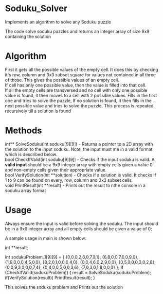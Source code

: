 # Soduku_Solver
Implements an algorithm to solve any Soduku puzzle

The code solve soduku puzzles and returns an integer array of size 9x9 containing the solution

# Algorithm
First it gets all the possible values of the empty cell. It does this by checking it's row, column and 3x3 subset square for values not contained in all three of those. This gives the possible values of an empty cell.<br/>
If cell has only one possible value, then the value is filled into that cell. <br/>
If all the empty cells are transversed and no cell with only one possible value is found, it then moves to a cell with 2 possible values. Fills in the first one and tries to solve the puzzle, If no solution is found, it then fills in the next possible value and tries to solve the puzzle. This process is repeated recursively till a solution is found

# Methods
int** SolveSoduku(int soduku[9][9])  - Returns a pointer to a 2D array with the solution to the input soduku. Note, the input must me in a valid format which is described below. <br/>
bool CheckIfValid(int soduku[9][9]) - Checks if the input soduku is valid. A <b>valid input</b> should be a 9x9 integer array with empty cells given a value 0 and non-empty cells given their appropriate value.<br/>
bool VerifySolution(int **solution) - Checks if a solution is valid. It checks if 1 to 9 can be found on every, row, column and 3x3 subset cells. <br/>
void PrintResult(int **result) - Prints out the result to nthe console in a soduku array format

# Usage
Always ensure the input is valid before solving the soduku. The input should be in a 9x9 integer array and all empty cells should be given a value of 0;

A sample usage in main is shown below:

int **result;

int sodukuProblem_1[9][9] =  {	  {0,0,0,2,6,0,7,0,1},
                                  {6,8,0,0,7,0,0,9,0},
                                  {1,9,0,0,0,4,5,0,0},
                                  {8,2,0,1,0,0,0,4,0},
                                  {0,0,4,6,0,2,9,0,0},
                                  {0,5,0,0,0,3,0,2,8},
                                  {0,0,9,3,0,0,0,7,4},
                                  {0,4,0,0,5,0,0,3,6},
                                  {7,0,3,0,1,8,0,0,0} };
if (CheckIfValid(sodukuProblem)) {
		result = SolveSoduku(sodukuProblem);
		if(VerifySolution(result))
			PrintResult(result);
	}
  
This solves the soduku problem and Prints out the solution
